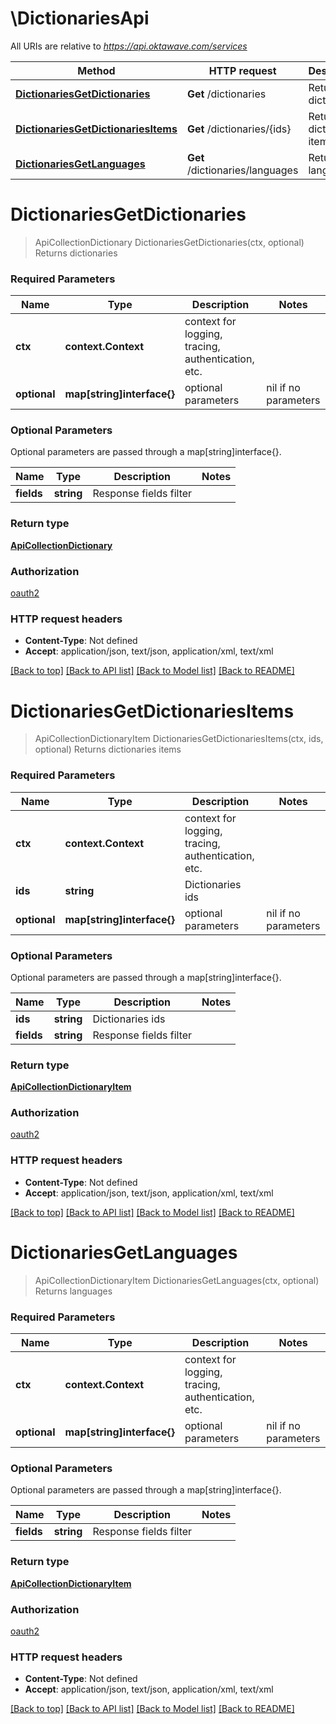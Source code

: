 # \DictionariesApi

All URIs are relative to *https://api.oktawave.com/services*

Method | HTTP request | Description
------------- | ------------- | -------------
[**DictionariesGetDictionaries**](DictionariesApi.md#DictionariesGetDictionaries) | **Get** /dictionaries | Returns dictionaries
[**DictionariesGetDictionariesItems**](DictionariesApi.md#DictionariesGetDictionariesItems) | **Get** /dictionaries/{ids} | Returns dictionaries items
[**DictionariesGetLanguages**](DictionariesApi.md#DictionariesGetLanguages) | **Get** /dictionaries/languages | Returns languages


# **DictionariesGetDictionaries**
> ApiCollectionDictionary DictionariesGetDictionaries(ctx, optional)
Returns dictionaries

### Required Parameters

Name | Type | Description  | Notes
------------- | ------------- | ------------- | -------------
 **ctx** | **context.Context** | context for logging, tracing, authentication, etc.
 **optional** | **map[string]interface{}** | optional parameters | nil if no parameters

### Optional Parameters
Optional parameters are passed through a map[string]interface{}.

Name | Type | Description  | Notes
------------- | ------------- | ------------- | -------------
 **fields** | **string**| Response fields filter | 

### Return type

[**ApiCollectionDictionary**](ApiCollection[Dictionary].md)

### Authorization

[oauth2](../README.md#oauth2)

### HTTP request headers

 - **Content-Type**: Not defined
 - **Accept**: application/json, text/json, application/xml, text/xml

[[Back to top]](#) [[Back to API list]](../README.md#documentation-for-api-endpoints) [[Back to Model list]](../README.md#documentation-for-models) [[Back to README]](../README.md)

# **DictionariesGetDictionariesItems**
> ApiCollectionDictionaryItem DictionariesGetDictionariesItems(ctx, ids, optional)
Returns dictionaries items

### Required Parameters

Name | Type | Description  | Notes
------------- | ------------- | ------------- | -------------
 **ctx** | **context.Context** | context for logging, tracing, authentication, etc.
  **ids** | **string**| Dictionaries ids | 
 **optional** | **map[string]interface{}** | optional parameters | nil if no parameters

### Optional Parameters
Optional parameters are passed through a map[string]interface{}.

Name | Type | Description  | Notes
------------- | ------------- | ------------- | -------------
 **ids** | **string**| Dictionaries ids | 
 **fields** | **string**| Response fields filter | 

### Return type

[**ApiCollectionDictionaryItem**](ApiCollection[DictionaryItem].md)

### Authorization

[oauth2](../README.md#oauth2)

### HTTP request headers

 - **Content-Type**: Not defined
 - **Accept**: application/json, text/json, application/xml, text/xml

[[Back to top]](#) [[Back to API list]](../README.md#documentation-for-api-endpoints) [[Back to Model list]](../README.md#documentation-for-models) [[Back to README]](../README.md)

# **DictionariesGetLanguages**
> ApiCollectionDictionaryItem DictionariesGetLanguages(ctx, optional)
Returns languages

### Required Parameters

Name | Type | Description  | Notes
------------- | ------------- | ------------- | -------------
 **ctx** | **context.Context** | context for logging, tracing, authentication, etc.
 **optional** | **map[string]interface{}** | optional parameters | nil if no parameters

### Optional Parameters
Optional parameters are passed through a map[string]interface{}.

Name | Type | Description  | Notes
------------- | ------------- | ------------- | -------------
 **fields** | **string**| Response fields filter | 

### Return type

[**ApiCollectionDictionaryItem**](ApiCollection[DictionaryItem].md)

### Authorization

[oauth2](../README.md#oauth2)

### HTTP request headers

 - **Content-Type**: Not defined
 - **Accept**: application/json, text/json, application/xml, text/xml

[[Back to top]](#) [[Back to API list]](../README.md#documentation-for-api-endpoints) [[Back to Model list]](../README.md#documentation-for-models) [[Back to README]](../README.md)

